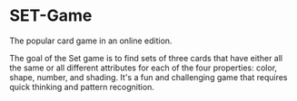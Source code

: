 # SET-Game
The popular card game in an online edition.

The goal of the Set game is to find sets of three cards that have either all the same or all different attributes for each of the four properties: color, shape, number, and shading. It's a fun and challenging game that requires quick thinking and pattern recognition.
